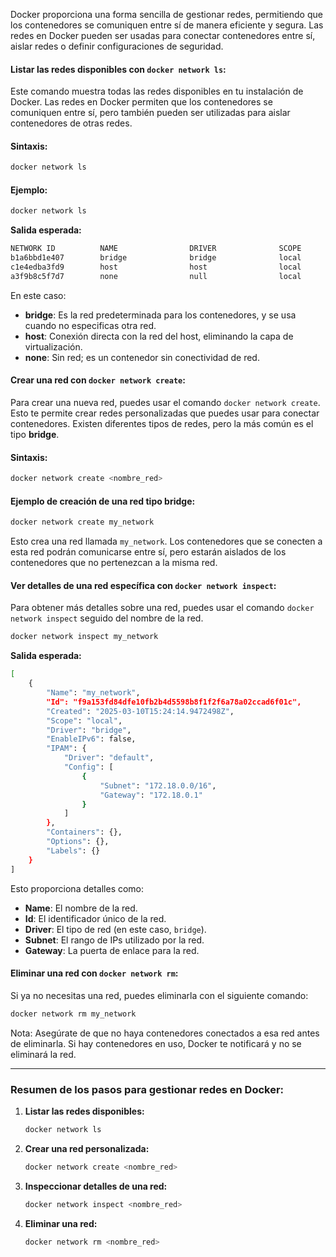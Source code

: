 
Docker proporciona una forma sencilla de gestionar redes, permitiendo que los contenedores se comuniquen entre sí de manera eficiente y segura. Las redes en Docker pueden ser usadas para conectar contenedores entre sí, aislar redes o definir configuraciones de seguridad.

#### **Listar las redes disponibles con `docker network ls`:**

Este comando muestra todas las redes disponibles en tu instalación de Docker. Las redes en Docker permiten que los contenedores se comuniquen entre sí, pero también pueden ser utilizadas para aislar contenedores de otras redes.

#### **Sintaxis:**
```bash
docker network ls
```

#### **Ejemplo:**
```bash
docker network ls
```

**Salida esperada:**
```bash
NETWORK ID          NAME                DRIVER              SCOPE
b1a6bbd1e407        bridge              bridge              local
c1e4edba3fd9        host                host                local
a3f9b8c5f7d7        none                null                local
```

En este caso:
- **bridge**: Es la red predeterminada para los contenedores, y se usa cuando no especificas otra red.
- **host**: Conexión directa con la red del host, eliminando la capa de virtualización.
- **none**: Sin red; es un contenedor sin conectividad de red.

#### **Crear una red con `docker network create`:**

Para crear una nueva red, puedes usar el comando `docker network create`. Esto te permite crear redes personalizadas que puedes usar para conectar contenedores. Existen diferentes tipos de redes, pero la más común es el tipo **bridge**.

#### **Sintaxis:**
```bash
docker network create <nombre_red>
```

#### **Ejemplo de creación de una red tipo bridge:**
```bash
docker network create my_network
```

Esto crea una red llamada `my_network`. Los contenedores que se conecten a esta red podrán comunicarse entre sí, pero estarán aislados de los contenedores que no pertenezcan a la misma red.

#### **Ver detalles de una red específica con `docker network inspect`:**

Para obtener más detalles sobre una red, puedes usar el comando `docker network inspect` seguido del nombre de la red.

```bash
docker network inspect my_network
```

**Salida esperada:**
```bash
[
    {
        "Name": "my_network",
        "Id": "f9a153fd84dfe10fb2b4d5598b8f1f2f6a78a02ccad6f01c",
        "Created": "2025-03-10T15:24:14.9472498Z",
        "Scope": "local",
        "Driver": "bridge",
        "EnableIPv6": false,
        "IPAM": {
            "Driver": "default",
            "Config": [
                {
                    "Subnet": "172.18.0.0/16",
                    "Gateway": "172.18.0.1"
                }
            ]
        },
        "Containers": {},
        "Options": {},
        "Labels": {}
    }
]
```

Esto proporciona detalles como:
- **Name**: El nombre de la red.
- **Id**: El identificador único de la red.
- **Driver**: El tipo de red (en este caso, `bridge`).
- **Subnet**: El rango de IPs utilizado por la red.
- **Gateway**: La puerta de enlace para la red.

#### **Eliminar una red con `docker network rm`:**

Si ya no necesitas una red, puedes eliminarla con el siguiente comando:

```bash
docker network rm my_network
```

Nota: Asegúrate de que no haya contenedores conectados a esa red antes de eliminarla. Si hay contenedores en uso, Docker te notificará y no se eliminará la red.

---

### **Resumen de los pasos para gestionar redes en Docker:**

1. **Listar las redes disponibles:**
   ```bash
   docker network ls
   ```

2. **Crear una red personalizada:**
   ```bash
   docker network create <nombre_red>
   ```

3. **Inspeccionar detalles de una red:**
   ```bash
   docker network inspect <nombre_red>
   ```

4. **Eliminar una red:**
   ```bash
   docker network rm <nombre_red>
   ```
